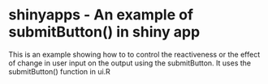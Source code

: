 shinyapps - An example of submitButton() in shiny app
=========
This is an example showing how to to control the reactiveness or the effect of change in user input on the output using the submitButton.
It uses the submitButton() function in ui.R


